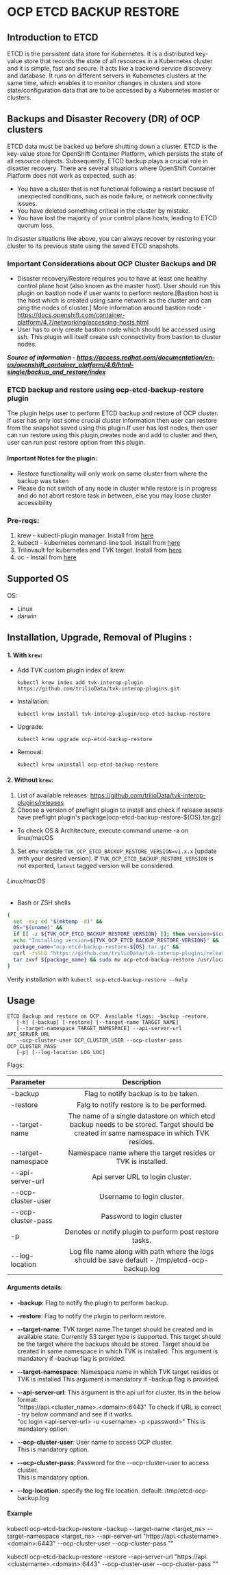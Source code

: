 # OCP ETCD BACKUP RESTORE

## Introduction to ETCD
ETCD is the persistent data store for Kubernetes. It is a distributed key-value store that records the state of all resources in a Kubernetes cluster and it is simple, fast and secure. It acts like a backend service discovery and database. It runs on different servers in Kubernetes clusters at the 
same time, which enables it to monitor changes in clusters and store state/configuration data that are to be accessed by a Kubernetes master or clusters.

## Backups and Disaster Recovery (DR) of OCP clusters
ETCD data must be backed up before shutting down a cluster. ETCD is the key-value store for OpenShift Container Platform, which persists the state of all resource objects. Subsequently, ETCD backup plays a crucial role in disaster recovery. There are several situations where OpenShift Container Platform does not work as expected, such as:

* You have a cluster that is not functional following a restart because of unexpected conditions, such as node failure, or network connectivity issues.
* You have deleted something critical in the cluster by mistake.
* You have lost the majority of your control plane hosts, leading to ETCD quorum loss.

In disaster situations like above, you can always recover by restoring your cluster to its previous state using the saved ETCD snapshots. 

### Important Considerations about OCP Cluster Backups and DR

* Disaster recovery/Restore requires you to have at least one healthy control plane host (also known as the master host).
User should run this plugin on bastion node if user wants to perform restore.[Bastion host is the host which is created using same network as the cluster and can ping the nodes of cluster.] More information around bastion node - https://docs.openshift.com/container-platform/4.7/networking/accessing-hosts.html
* User has to only create bastion node which should be accessed using ssh. This plugin will itself create ssh connectivity from bastion to cluster nodes.

***Source of information - https://access.redhat.com/documentation/en-us/openshift_container_platform/4.6/html-single/backup_and_restore/index***

### ETCD backup and restore using ocp-etcd-backup-restore plugin
The plugin helps user to perform ETCD backup and restore of OCP cluster. If user has only lost some crucial cluster information then user can restore from the snapshot saved using this plugin.If user has lost nodes, then user can run restore using this plugin,creates node and add to cluster and then, user can run post restore option from this plugin.

#### Important Notes for the plugin:
* Restore functionality will only work on same cluster from where the backup was taken
* Please do not switch of any node in cluster while restore is in progress and do not abort restore task in between, else you may loose cluster accessibility


### Pre-reqs:
1. krew - kubectl-plugin manager. Install from [here](https://krew.sigs.k8s.io/docs/user-guide/setup/install/)
2. kubectl - kubernetes command-line tool. Install from [here](https://kubernetes.io/docs/tasks/tools/install-kubectl/)
3. Triliovault for kubernetes and TVK target. Install from [here](https://docs.trilio.io/kubernetes/use-triliovault/installing-triliovault/)
4. oc - Install from [here](https://mirror.openshift.com/pub/openshift-v4/clients/ocp/)

## Supported OS
OS:

 * Linux
 * darwin

## Installation, Upgrade, Removal of Plugins :

#### 1. With `krew`:

- Add TVK custom plugin index of krew:

  ```
  kubectl krew index add tvk-interop-plugin https://github.com/trilioData/tvk-interop-plugins.git
  ```

- Installation:

  ```
  kubectl krew install tvk-interop-plugin/ocp-etcd-backup-restore
  ```

- Upgrade:

  ```
  kubectl krew upgrade ocp-etcd-backup-restore
  ```

- Removal:

  ```
  kubectl krew uninstall ocp-etcd-backup-restore
  ```

#### 2. Without `krew`:
1. List of available releases: https://github.com/trilioData/tvk-interop-plugins/releases
2. Choose a version of preflight plugin to install and check if release assets have preflight plugin's package[ocp-etcd-backup-restore-${OS}.tar.gz]
  - To check OS & Architecture, execute command uname -a on linux/macOS
3. Set env variable `TVK_OCP_ETCD_BACKUP_RESTORE_VERSION=v1.x.x` [update with your desired version]. If `TVK_OCP_ETCD_BACKUP_RESTORE_VERSION` is not exported, `latest` tagged version
   will be considered.

###### Linux/macOS

- Bash or ZSH shells
```bash
(
  set -ex; cd "$(mktemp -d)" &&
  OS="$(uname)" &&
  if [[ -z ${TVK_OCP_ETCD_BACKUP_RESTORE_VERSION} ]]; then version=$(curl -s https://api.github.com/repos/trilioData/tvk-interop-plugins/releases/ | grep -oP '"tag_name": "\K(.*)(?=")'); fi &&
  echo "Installing version=${TVK_OCP_ETCD_BACKUP_RESTORE_VERSION}" &&
  package_name="ocp-etcd-backup-restore-${OS}.tar.gz" &&
  curl -fsSLO "https://github.com/trilioData/tvk-interop-plugins/releases/download/"${TVK_OCP_ETCD_BACKUP_RESTORE_VERSION}"/${package_name}" &&
  tar zxvf ${package_name} && sudo mv ocp-etcd-backup-restore /usr/local/bin/kubectl-ocp_etcd_backup_restore
)
```
Verify installation with `kubectl ocp-etcd-backup-restore --help`


## Usage

    ETCD Backup and restore on OCP. Available flags: -backup -restore.
       [-h] [-backup] [-restore] [--target-name TARGET_NAME]
       [--target-namespace TARGET_NAMESPACE] --api-server-url API_SERVER_URL
       --ocp-cluster-user OCP_CLUSTER_USER --ocp-cluster-pass OCP_CLUSTER_PASS
       [-p] [--log-location LOG_LOC]

Flags:

| Parameter                     | Description
| :---------------------------- |:-------------:
| -backup                       | Flag to notify backup is to be taken.
| -restore                      | Falg to notify restore is to be performed.
| --target-name                 | The name of a single datastore on which etcd backup needs to be stored. Target should be created in same namespace in which TVK resides.
| --target-namespace            | Namespace name where the target resides or TVK is installed.
| --api-server-url              | Api server URL to login cluster.
| --ocp-cluster-user            | Username to login cluster.
| --ocp-cluster-pass            | Password to login cluster
| -p                            | Denotes or notify plugin to perform post restore tasks.
| --log-location                | Log file name along with path where the logs should be save default - /tmp/etcd-ocp-backup.log



#### Arguments details:

- **-backup**:
		Flag to notify the plugin to perform backup.
- **-restore**:
		Flag to notify the plugin to perform restore.
- **--target-name**:
		TVK target name.The target should be created and in available state.
		Currently S3 target type is supported. This target should be the target where the backups
		should be stored.
                Target should be created in same namespace in which TVK is installed.
		This argument is mandatory if -backup flag is provided.
- **--target-namespace**:
		Namespace name in which TVK target resides or TVK is installed
		This argument is mandatory if -backup flag is provided.
- **--api-server-url**:
 		This argument is the api url for cluster.
		Its in the below format:  
		"https://api.<cluster_name>\.\<domain\>:6443"
                To check if URL is correct - try below command and see if it works.  
                "oc login \<api-server-url\> -u \<username\> -p \<password\>" 
                This is mandatory option.
                 
- **--ocp-cluster-user**:
		User name to access OCP cluster.  
                This is mandatory option.
- **--ocp-cluster-pass**:
		Password for the --ocp-cluster-user to access cluster.  
                This is mandatory option.
- **--log-location**:
		specify the log file location. default: /tmp/etcd-ocp-backup.log

#### Example

 kubectl ocp-etcd-backup-restore -backup --target-name <target_ns> --target-namespace <target_ns> --api-server-url "https://api.<clustername\>\.\<domain\>:6443" --ocp-cluster-user <user> --ocp-cluster-pass "<password>"

  kubectl ocp-etcd-backup-restore -restore --api-server-url "https://api.<clustername\>\.\<domain\>:6443" --ocp-cluster-user <user> --ocp-cluster-pass "<passwd>"
